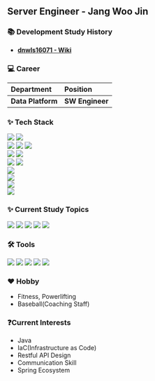 ## Server Engineer - Jang Woo Jin

### 📚 Development Study History

* **[dnwls16071 - Wiki](https://github.com/dnwls16071/Backend_Study_TIL/wiki)<br>**

### 💻 Career

|Department|Position|
|:--------------------|:----------------------------|
|**Data Platform**|**SW Engineer**|

### ✨ Tech Stack

<div align="left">
   <img src="https://img.shields.io/badge/java-007396?style=for-the-badge&logo=java&logoColor=white">
   <img src="https://img.shields.io/badge/python-3776AB?style=for-the-badge&logo=python&logoColor=white"> 
</div>

<div align="left">
   <img src="https://img.shields.io/badge/mysql-4479A1?style=for-the-badge&logo=mysql&logoColor=white">
   <img src="https://img.shields.io/badge/redis-DC382D?style=for-the-badge&logo=redis&logoColor=white">
   <img src="https://img.shields.io/badge/postgresql-4169E1?style=for-the-badge&logo=postgresql&logoColor=white">
</div>

<div align="left">
   <img src="https://img.shields.io/badge/spring%20boot-6DB33F?style=for-the-badge&logo=springboot&logoColor=white">
   <img src="https://img.shields.io/badge/spring%20batch-6DB33F?style=for-the-badge&logo=spring&logoColor=white"> 
</div>

<div align="left">
   <img src="https://img.shields.io/badge/JPA-59666C?style=for-the-badge&logo=hibernate&logoColor=white">
   <img src="https://img.shields.io/badge/Hibernate-59666C?style=for-the-badge&logo=hibernate&logoColor=white">
</div>

<div align="left">
   <img src="https://img.shields.io/badge/RabbitMQ-FF6600?style=for-the-badge&logo=rabbitmq&logoColor=white">
</div>

<div align="left">
   <img src="https://img.shields.io/badge/AWS-232F3E?style=for-the-badge&logo=aws&logoColor=white">
</div>

<div align="left">
   <img src="https://img.shields.io/badge/Docker-2496ED?style=for-the-badge&logo=docker&logoColor=white">
</div>

<div align="left">
   <img src="https://img.shields.io/badge/JUnit5-25A162?style=for-the-badge&logo=junit5&logoColor=white">
</div>

### ✨ Current Study Topics

<div align="left">
   <img src="https://img.shields.io/badge/AWS_CDK-FF9900?style=for-the-badge&logo=amazonaws&logoColor=white">
   <img src="https://img.shields.io/badge/Kafka-231F20?style=for-the-badge&logo=apachekafka&logoColor=white">
   <img src="https://img.shields.io/badge/Jenkins-D24939?style=for-the-badge&logo=jenkins&logoColor=white">
   <img src="https://img.shields.io/badge/Spring_Batch-6DB33F?style=for-the-badge&logo=spring&logoColor=white">
   <img src="https://img.shields.io/badge/Kubernetes-326CE5?style=for-the-badge&logo=kubernetes&logoColor=white">
</div>

### 🛠 Tools

<div align="left">
   <img src="https://img.shields.io/badge/Git-F05032?style=for-the-badge&logo=git&logoColor=white">
   <img src="https://img.shields.io/badge/GitHub-181717?style=for-the-badge&logo=github&logoColor=white">
   <img src="https://img.shields.io/badge/IntelliJ%20IDEA-000000?style=for-the-badge&logo=intellijidea&logoColor=white">
   <img src="https://img.shields.io/badge/Slack-4A154B?style=for-the-badge&logo=slack&logoColor=white">
   <img src="https://img.shields.io/badge/Notion-000000?style=for-the-badge&logo=notion&logoColor=white">
</div>

### ♥️ Hobby

* Fitness, Powerlifting
* Baseball(Coaching Staff)

### ❓Current Interests

* Java
* IaC(Infrastructure as Code)
* Restful API Design
* Communication Skill
* Spring Ecosystem
